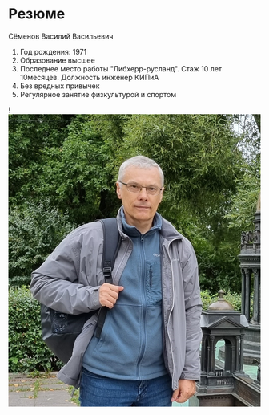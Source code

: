 # Резюме
Сёменов Василий Васильевич

1. Год рождения: 1971
2. Образование высшее
3. Последнее место работы "Либхерр-русланд". Стаж 10 лет 10месяцев. Должность инженер КИПиА
4. Без вредных привычек
5. Регулярное занятие физкультурой и спортом

!![img.png](img.png)
